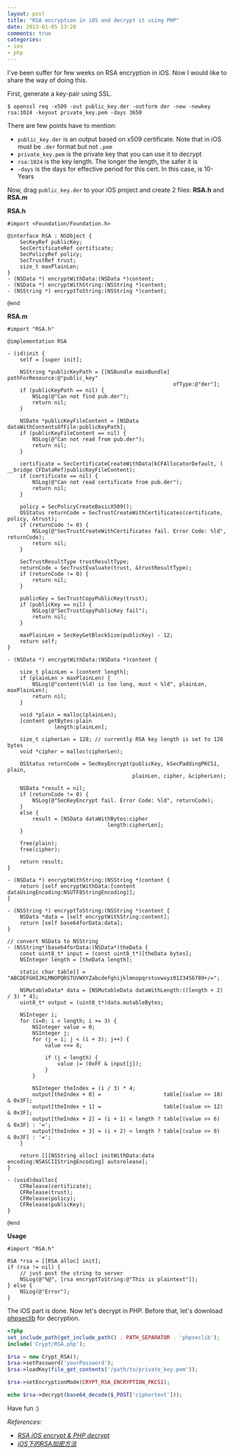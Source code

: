 ```yaml
---
layout: post
title: "RSA encryption in iOS and decrypt it using PHP"
date: 2013-01-05 13:20
comments: true
categories: 
- ios
- php
---
```


I've been suffer for few weeks on RSA encryption in iOS. Now I would like to share the way of doing this.

First, generate a key-pair using SSL.

```
$ openssl req -x509 -out public_key.der -outform der -new -newkey rsa:1024 -keyout private_key.pem -days 3650
```

There are few points have to mention:

- `public_key.der` is an output based on x509 certificate. Note that in iOS must be `.der` format but not `.pem`
- `private_key.pem` is the private key that you can use it to decrypt
- `rsa:1024` is the key length. The longer the length, the safer it is
- `-days` is the days for effective period for this cert. In this case, is 10-Years

Now, drag `public_key.der` to your iOS project and create 2 files: **RSA.h** and **RSA.m**

**RSA.h**

```obj-c
#import <Foundation/Foundation.h>

@interface RSA : NSObject {
    SecKeyRef publicKey;
    SecCertificateRef certificate;
    SecPolicyRef policy;
    SecTrustRef trust;
    size_t maxPlainLen;
}
- (NSData *) encryptWithData:(NSData *)content;
- (NSData *) encryptWithString:(NSString *)content;
- (NSString *) encryptToString:(NSString *)content;

@end
```

**RSA.m**

```obj-c
#import "RSA.h"

@implementation RSA
 
- (id)init {
    self = [super init];
     
    NSString *publicKeyPath = [[NSBundle mainBundle] pathForResource:@"public_key"
                                                     ofType:@"der"];
    if (publicKeyPath == nil) {
        NSLog(@"Can not find pub.der");
        return nil;
    }
     
    NSDate *publicKeyFileContent = [NSData dataWithContentsOfFile:publicKeyPath];
    if (publicKeyFileContent == nil) {
        NSLog(@"Can not read from pub.der");
        return nil;
    }
     
    certificate = SecCertificateCreateWithData(kCFAllocatorDefault, ( __bridge CFDataRef)publicKeyFileContent);
    if (certificate == nil) {
        NSLog(@"Can not read certificate from pub.der");
        return nil;
    }
     
    policy = SecPolicyCreateBasicX509();
    OSStatus returnCode = SecTrustCreateWithCertificates(certificate, policy, &trust);
    if (returnCode != 0) {
        NSLog(@"SecTrustCreateWithCertificates fail. Error Code: %ld", returnCode);
        return nil;
    }
     
    SecTrustResultType trustResultType;
    returnCode = SecTrustEvaluate(trust, &trustResultType);
    if (returnCode != 0) {
        return nil;
    }
     
    publicKey = SecTrustCopyPublicKey(trust);
    if (publicKey == nil) {
        NSLog(@"SecTrustCopyPublicKey fail");
        return nil;
    }
     
    maxPlainLen = SecKeyGetBlockSize(publicKey) - 12;
    return self;
}
 
- (NSData *) encryptWithData:(NSData *)content {
     
    size_t plainLen = [content length];
    if (plainLen > maxPlainLen) {
        NSLog(@"content(%ld) is too long, must < %ld", plainLen, maxPlainLen);
        return nil;
    }
     
    void *plain = malloc(plainLen);
    [content getBytes:plain
               length:plainLen];
     
    size_t cipherLen = 128; // currently RSA key length is set to 128 bytes
    void *cipher = malloc(cipherLen);
     
    OSStatus returnCode = SecKeyEncrypt(publicKey, kSecPaddingPKCS1, plain,
                                        plainLen, cipher, &cipherLen);
     
    NSData *result = nil;
    if (returnCode != 0) {
        NSLog(@"SecKeyEncrypt fail. Error Code: %ld", returnCode);
    }
    else {
        result = [NSData dataWithBytes:cipher
                                length:cipherLen];
    }
     
    free(plain);
    free(cipher);
     
    return result;
}
 
- (NSData *) encryptWithString:(NSString *)content {
    return [self encryptWithData:[content dataUsingEncoding:NSUTF8StringEncoding]];
}

- (NSString *) encryptToString:(NSString *)content {
    NSData *data = [self encryptWithString:content];
    return [self base64forData:data];
}

// convert NSData to NSString
- (NSString*)base64forData:(NSData*)theData {
    const uint8_t* input = (const uint8_t*)[theData bytes];
    NSInteger length = [theData length];

    static char table[] = "ABCDEFGHIJKLMNOPQRSTUVWXYZabcdefghijklmnopqrstuvwxyz0123456789+/=";

    NSMutableData* data = [NSMutableData dataWithLength:((length + 2) / 3) * 4];
    uint8_t* output = (uint8_t*)data.mutableBytes;

    NSInteger i;
    for (i=0; i < length; i += 3) {
        NSInteger value = 0;
        NSInteger j;
        for (j = i; j < (i + 3); j++) {
            value <<= 8;

            if (j < length) {
                value |= (0xFF & input[j]);
            }
        }

        NSInteger theIndex = (i / 3) * 4;
        output[theIndex + 0] =                    table[(value >> 18) & 0x3F];
        output[theIndex + 1] =                    table[(value >> 12) & 0x3F];
        output[theIndex + 2] = (i + 1) < length ? table[(value >> 6)  & 0x3F] : '=';
        output[theIndex + 3] = (i + 2) < length ? table[(value >> 0)  & 0x3F] : '=';
    }

    return [[[NSString alloc] initWithData:data encoding:NSASCIIStringEncoding] autorelease];
}
 
- (void)dealloc{
    CFRelease(certificate);
    CFRelease(trust);
    CFRelease(policy);
    CFRelease(publicKey);
}
 
@end
```

**Usage**

```obj-c
#import "RSA.h"

RSA *rsa = [[RSA alloc] init];
if (rsa != nil) {
    // just post the string to server
    NSLog(@"%@", [rsa encryptToString:@"This is plaintext"]);
} else {
    NSLog(@"Error");
}
```

The iOS part is done. Now let's decrypt in PHP. Before that, let's download [phpseclib](http://phpseclib.sourceforge.net/) for decryption.

```php
<?php
set_include_path(get_include_path() . PATH_SEPARATOR . 'phpseclib');
include('Crypt/RSA.php');

$rsa = new Crypt_RSA();
$rsa->setPassword('yourPassword');
$rsa->loadKey(file_get_contents('/path/to/private_key.pem'));

$rsa->setEncryptionMode(CRYPT_RSA_ENCRYPTION_PKCS1);

echo $rsa->decrypt(base64_decode($_POST['ciphertext']));
```

Have fun :)

_References:_

- _[RSA iOS encrypt & PHP decrypt](http://stackoverflow.com/questions/14018651/rsa-ios-encrypt-php-decrypt)_
- _[iOS下的RSA加密方法](http://blog.iamzsx.me/show.html?id=155002)_
